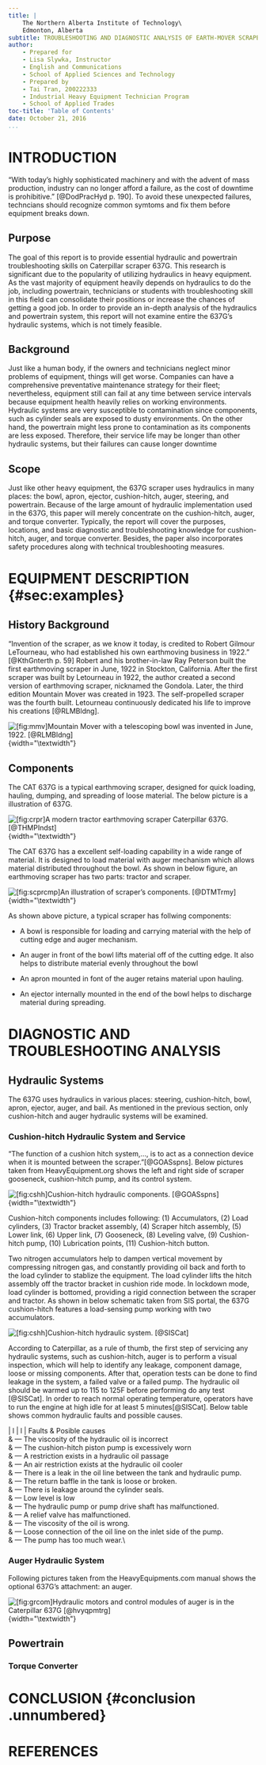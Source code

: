 ```yaml
---
title: |
    The Northern Alberta Institute of Technology\
    Edmonton, Alberta
subtitle: TROUBLESHOOTING AND DIAGNOSTIC ANALYSIS OF EARTH-MOVER SCRAPER CAT 637G
author:
    - Prepared for
    - Lisa Slywka, Instructor
    - English and Communications
    - School of Applied Sciences and Technology
    - Prepared by
    - Tai Tran, 200222333
    - Industrial Heavy Equipment Technician Program
    - School of Applied Trades
toc-title: 'Table of Contents'
date: October 21, 2016
...
```



INTRODUCTION
============

“With today’s highly sophisticated machinery and with the advent of mass
production, industry can no longer afford a failure, as the cost of
downtime is prohibitive.” [@DodPracHyd p. 190]. To avoid these
unexpected failures, techncians should recognize common symtoms and fix
them before equipment breaks down.

Purpose
-------

The goal of this report is to provide essential hydraulic and powertrain
troubleshooting skills on Caterpillar scraper 637G. This research is
significant due to the popularity of utilizing hydraulics in heavy
equipment. As the vast majority of equipment heavily depends on
hydraulics to do the job, including powertrain, technicians or students
with troubleshooting skill in this field can consolidate their positions
or increase the chances of getting a good job. In order to provide an
in-depth analysis of the hydraulics and powertrain system, this report
will not examine entire the 637G’s hydraulic systems, which is not
timely feasible.

Background
----------

Just like a human body, if the owners and technicians neglect minor
problems of equipment, things will get worse. Companies can have a
comprehensive preventative maintenance strategy for their fleet;
nevertheless, equipment still can fail at any time between service
intervals because equipment health heavily relies on working
environments. Hydraulic systems are very susceptible to contamination
since components, such as cylinder seals are exposed to dusty
environments. On the other hand, the powertrain might less prone to
contamination as its components are less exposed. Therefore, their
service life may be longer than other hydraulic systems, but their
failures can cause longer downtime

Scope
-----

Just like other heavy equipment, the 637G scraper uses hydraulics in
many places: the bowl, apron, ejector, cushion-hitch, auger, steering,
and powertrain. Because of the large amount of hydraulic implementation
used in the 637G, this paper will merely concentrate on the
cushion-hitch, auger, and torque converter. Typically, the report will
cover the purposes, locations, and basic diagnostic and troubleshooting
knowledge for cushion-hitch, auger, and torque converter. Besides, the
paper also incorporates safety procedures along with technical
troubleshooting measures.

EQUIPMENT DESCRIPTION {#sec:examples}
=====================

History Background
------------------

“Invention of the scraper, as we know it today, is credited to Robert
Gilmour LeTourneau, who had established his own earthmoving business in
1922.” [@KthGnterth p. 59] Robert and his brother-in-law Ray Peterson
built the first earthmoving scraper in June, 1922 in Stockton,
California. After the first scraper was built by Letourneau in 1922, the
author created a second version of earthmoving scraper, nicknamed the
Gondola. Later, the third edition Mountain Mover was created in 1923.
The self-propelled scraper was the fourth built. Letourneau continuously
dedicated his life to improve his creations [@RLMBldng].

![\[fig:mmv\]Mountain Mover with a telescoping bowl was invented in
June, 1922. [@RLMBldng]](mountain_mover_1922.png){width="\textwidth"}

Components
----------

The CAT 637G is a typical earthmoving scraper, designed for quick
loading, hauling, dumping, and spreading of loose material. The below
picture is a illustration of 637G.

![\[fig:crpr\]A modern tractor earthmoving scraper Caterpillar 637G.
[@THMPIndst]](637G_scraper.png){width="\textwidth"}

The CAT 637G has a excellent self-loading capability in a wide range of
material. It is designed to load material with auger mechanism which
allows material distributed throughout the bowl. As shown in below
figure, an earthmoving scraper has two parts: tractor and scraper.

![\[fig:scprcmp\]An illustration of scraper’s components.
[@DTMTrmy]](scraper_components.png){width="\textwidth"}

As shown above picture, a typical scraper has follwing components:

-   A bowl is responsible for loading and carrying material with the
    help of cutting edge and auger mechanism.

-   An auger in front of the bowl lifts material off of the
    cutting edge. It also helps to distribute material evenly throughout
    the bowl

-   An apron mounted in font of the auger retains material upon hauling.

-   An ejector internally mounted in the end of the bowl helps to
    discharge material during spreading.

DIAGNOSTIC AND TROUBLESHOOTING ANALYSIS
=======================================

Hydraulic Systems
-----------------

The 637G uses hydraulics in various places: steering, cushion-hitch,
bowl, apron, ejector, auger, and bail. As mentioned in the previous
section, only cushion-hitch and auger hydraulic systems will be
examined.

### Cushion-hitch Hydraulic System and Service

“The function of a cushion hitch system,…, is to act as a connection
device when it is mounted between the scraper.”[@GOASspns]. Below
pictures taken from HeavyEquipment.org shows the left and right side of
scraper gooseneck, cushion-hitch pump, and its control system.

![\[fig:cshh\]Cushion-hitch hydraulic components.
[@GOASspns]](cushion-hitch-comp-location.png){width="\textwidth"}

Cushion-hitch components includes following: (1) Accumulators, (2) Load
cylinders, (3) Tractor bracket assembly, (4) Scraper hitch assembly, (5)
Lower link, (6) Upper link, (7) Gooseneck, (8) Leveling valve, (9)
Cushion-hitch pump, (10) Lubrication points, (11) Cushion-hitch button.

Two nitrogen accumulators help to dampen vertical movement by
compressing nitrogen gas, and constantly providing oil back and forth to
the load cylinder to stablize the equipment. The load cylinder lifts the
hitch assembly off the tractor bracket in cushion ride mode. In lockdown
mode, load cylinder is bottomed, providing a rigid connection between
the scraper and tractor. As shown in below schematic taken from SIS
portal, the 637G cushion-hitch features a load-sensing pump working with
two accumulators.

![\[fig:cshh\]Cushion-hitch hydraulic system.
[@SISCat]](cushion-hitch.jpg)

According to Caterpillar, as a rule of thumb, the first step of
servicing any hydraulic systems, such as cushion-hitch, auger is to
perform a visual inspection, which will help to identify any leakage,
component damage, loose or missing components. After that, operation
tests can be done to find leakage in the system, a failed valve or a
failed pump. The hydraulic oil should be warmed up to 115 to 125F before
performing do any test [@SISCat]. In order to reach normal operating
temperature, operators have to run the engine at high idle for at least
5 minutes[@SISCat]. Below table shows common hydraulic faults and
possible causes.

<span>| l | l |</span> Faults & Posible causes\
& — The viscosity of the hydraulic oil is incorrect\
& — The cushion-hitch piston pump is excessively worn\
& — A restriction exists in a hydraulic oil passage\
& — An air restriction exists at the hydraulic oil cooler\
& — There is a leak in the oil line between the tank and hydraulic
pump.\
& — The return baffle in the tank is loose or broken.\
& — There is leakage around the cylinder seals.\
& — Low level is low\
& — The hydraulic pump or pump drive shaft has malfunctioned.\
& — A relief valve has malfunctioned.\
& — The viscosity of the oil is wrong.\
& — Loose connection of the oil line on the inlet side of the pump.\
& — The pump has too much wear.\

### Auger Hydraulic System

Following pictures taken from the HeavyEquipments.com manual shows the
optional 637G’s attachment: an auger.

![\[fig:grcom\]Hydraulic motors and control modules of auger is in the
Caterpillar 637G [@hvyqpmtrg]](auger_comps.png){width="\textwidth"}

Powertrain
----------

### Torque Converter

CONCLUSION {#conclusion .unnumbered}
==========
REFERENCES
==========
